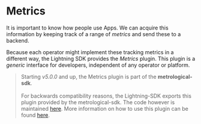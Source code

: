 # Metrics

It is important to know how people use Apps. We can acquire this information by keeping track of a range of *metrics* and send these to a backend.

Because each operator might implement these tracking metrics in a different way, the Lightning SDK provides the *Metrics* plugin. This plugin is a *generic* interface for developers, independent of any operator or platform.

> Starting <i>v5.0.0</i> and up, the Metrics plugin is part of the <b>metrological-sdk</b>.<br /><br />For backwards compatibility reasons, the Lightning-SDK exports this plugin provided by the metrological-sdk. The code however is maintained <a href="https://github.com/Metrological/metrological-sdk" target="_blank">here</a>. More information on how to use this plugin can be found <a href="https://github.com/Metrological/metrological-sdk/blob/master/docs/plugins/metrics.md" target="_blank">here</a>.

